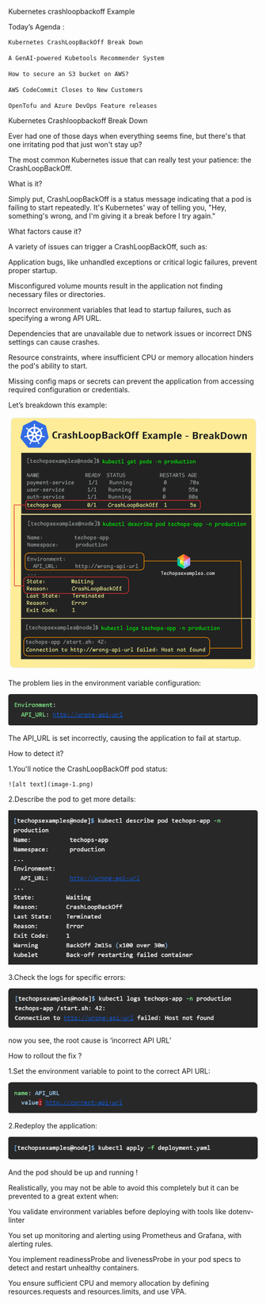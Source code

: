 Kubernetes crashloopbackoff Example

  Today’s Agenda :

    Kubernetes CrashLoopBackOff Break Down

    A GenAI-powered Kubetools Recommender System

    How to secure an S3 bucket on AWS?

    AWS CodeCommit Closes to New Customers

    OpenTofu and Azure DevOps Feature releases

  Kubernetes Crashloopbackoff Break Down    

Ever had one of those days when everything seems fine, but there's that one irritating pod that just won't stay up?

The most common Kubernetes issue that can really test your patience: the CrashLoopBackOff.

What is it?

Simply put, CrashLoopBackOff is a status message indicating that a pod is failing to start repeatedly. It's Kubernetes' way of telling you, "Hey, something's wrong, and I'm giving it a break before I try again."

What factors cause it?

 A variety of issues can trigger a CrashLoopBackOff, such as:

 Application bugs, like unhandled exceptions or critical logic failures, prevent proper startup.

 Misconfigured volume mounts result in the application not finding necessary files or directories.

 Incorrect environment variables that lead to startup failures, such as specifying a wrong API URL.

 Dependencies that are unavailable due to network issues or incorrect DNS settings can cause crashes.

 Resource constraints, where insufficient CPU or memory allocation hinders the pod's ability to start.

 Missing config maps or secrets can prevent the application from accessing required configuration or credentials.

 Let’s breakdown this example:

  ![alt text](unnamed.png)

The problem lies in the environment variable configuration:

  ![alt text](image.png)

The API_URL is set incorrectly, causing the application to fail at startup.

How to detect it?

  1.You'll notice the CrashLoopBackOff pod status:

    ![alt text](image-1.png)

  2.Describe the pod to get more details:

   ![alt text](image-2.png)

  3.Check the logs for specific errors:

   ![alt text](image-3.png)

 now you see, the root cause is ‘incorrect API URL’

 How to rollout the fix ?

  1.Set the environment variable to point to the correct API URL:

   ![alt text](image-4.png)

  2.Redeploy the application:

   ![alt text](image-5.png)

   And the pod should be up and running !

Realistically, you may not be able to avoid this completely but it can be prevented to a great extent when:

  You validate environment variables before deploying with tools like dotenv-linter 

  You set up monitoring and alerting using Prometheus and Grafana, with alerting rules.

  You implement readinessProbe and livenessProbe in your pod specs to detect and restart unhealthy containers.

  You ensure sufficient CPU and memory allocation by defining resources.requests and resources.limits, and use VPA.

